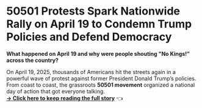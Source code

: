# 50501 Protests Spark Nationwide Rally on April 19 to Condemn Trump Policies and Defend Democracy

**What happened on April 19 and why were people shouting "No Kings!" across the country?**

On April 19, 2025, thousands of Americans hit the streets again in a powerful wave of protest against former President Donald Trump’s policies. From coast to coast, the grassroots **50501 movement** organized a national day of action that got everyone talking.  
**[→ Click here to keep reading the full story](https://bit.ly/3EvGKYs)** 👈
